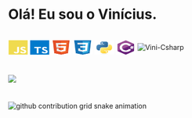 # Olá! Eu sou o Vinícius. 

<div style="display: inline_block"><br>
  <img align="center" alt="Vini-Js" height="30" width="40" src="https://raw.githubusercontent.com/devicons/devicon/master/icons/javascript/javascript-plain.svg">
  <img align="center" alt="Vini-Ts" height="30" width="40" src="https://raw.githubusercontent.com/devicons/devicon/master/icons/typescript/typescript-plain.svg">
  <img align="center" alt="Vini-HTML" height="30" width="40" src="https://raw.githubusercontent.com/devicons/devicon/master/icons/html5/html5-original.svg">
  <img align="center" alt="Vini-CSS" height="30" width="40" src="https://raw.githubusercontent.com/devicons/devicon/master/icons/css3/css3-original.svg">
  <img align="center" alt="Vini-Python" height="30" width="40" src="https://raw.githubusercontent.com/devicons/devicon/master/icons/python/python-original.svg">
  <img align="center" alt="Vini-Csharp" height="30" width="40" src="https://raw.githubusercontent.com/devicons/devicon/master/icons/csharp/csharp-original.svg">
  <img align="center" alt="Vini-Csharp" height="30" width="40" src="https://cdn.jsdelivr.net/gh/devicons/devicon@latest/icons/mysql/mysql-original.svg">
</div>

#

<img height=200 align="center" src="https://github-readme-stats.vercel.app/api?username=3345cdrz&show_icons=true&theme=codeSTACKr" />

#

<picture>
  <source media="(prefers-color-scheme: dark)" srcset="https://raw.githubusercontent.com/3345cdrz/3345cdrz/output/github-contribution-grid-snake-dark.svg">
  <source media="(prefers-color-scheme: light)" srcset="https://raw.githubusercontent.com/3345cdrz/3345cdrz/output/github-contribution-grid-snake.svg">
  <img alt="github contribution grid snake animation" src="https://raw.githubusercontent.com/4456cdrz/3345cdrz/output/github-contribution-grid-snake.svg">
</picture>
